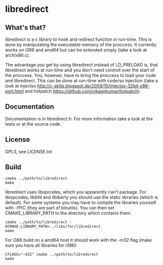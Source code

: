 # libredirect

## What's that?
libredirect is a c library to hook and redirect function in run-time. This is done
by manipulating the executable memory of the proccess. It currently works on i386
and amd64 but can be extended simply (take a look at arch/x86.c).

The advantage you get by using libredirect instead of LD_PRELOAD is, that
libredirect works at run-time and you don't need controll over the start of the
proccess. You, however, have to bring the proccess to load your code and libredirect.
This can be done at run-time with code/so injection (take a look at injectso
http://c-skills.blogspot.de/2009/10/injectso-32bit-x86-port.html and hotpatch
https://github.com/vikasnkumar/hotpatch).

## Documentation
Documentation is in libredirect.h. For more information take a look at the tests
or at the source code.

## License
GPL3, see LICENSE.txt

## Build

    cmake ../path/to/libredirect
    make

libredirect uses libopcodes, which you apparently can't package. For libopcodes,
libbfd and libiberty you should use the static libraries (which is default). For
some systems you may have to compile the libraries yourself with -fPIC (they are
part of binutils). You can then set CMAKE\_LIBRARY\_PATH to the directory which
contains them.

    cmake ../path/to/libredirect -DCMAKE_LIBRARY_PATH=../libs/for/libredirect
    make

For i386 build on a amd64 host it should work with the -m32 flag (make sure you
have all libraries for i386):

    CFLAGS="-m32" cmake ../path/to/libredirect
    make


